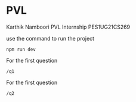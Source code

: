 # PVL
Karthik Namboori
PVL Internship
PES1UG21CS269

use the command to run the project
```
npm run dev
```
For the first question
```
/q1
```
For the first question
```
/q2
```
